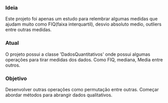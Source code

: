 ### Ideia 
Este projeto foi apenas um estudo para relembrar algumas medidas que ajudam muito como FIQ(faixa interquartil), desvio absoluto medio, outliers entre outras medidas.

### Atual
O projeto possui a classe 'DadosQuantitativos' onde possui algumas operações para tirar medidas dos dados. Como FIQ, mediana, Media entre outros.

### Objetivo
Desenvolver outras operações como permutação entre outras. Começar abordar métodos para abrangir dados qualitativos.